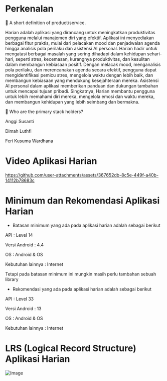 # Perkenalan
🤔 A short definition of product/service.

Harian adalah aplikasi yang dirancang untuk meningkatkan produktivitas pengguna melalui manajemen diri yang efektif. Aplikasi ini menyediakan berbagai fitur praktis, mulai dari pelacakan mood dan penjadwalan agenda hingga analisis pola perilaku dan asistensi AI personal.
Harian hadir untuk mengatasi berbagai masalah yang sering dihadapi dalam kehidupan sehari-hari, seperti stres, kecemasan, kurangnya produktivitas, dan kesulitan dalam membangun kebiasaan positif. Dengan melacak mood, menganalisis pola perilaku, dan merencanakan agenda secara efektif, pengguna dapat mengidentifikasi pemicu stres, mengelola waktu dengan lebih baik, dan membangun kebiasaan yang mendukung kesejahteraan mereka. Asistensi AI personal dalam aplikasi memberikan panduan dan dukungan tambahan untuk mencapai tujuan pribadi. Singkatnya, Harian membantu pengguna untuk lebih memahami diri mereka, mengelola emosi dan waktu mereka, dan membangun kehidupan yang lebih seimbang dan bermakna.

🤝 Who are the primary stack holders?

Anggi Susanti 

Dimah Luthfi 

Feri Kusuma Wardhana


# Video Aplikasi Harian

https://github.com/user-attachments/assets/367652db-8c5e-449f-a40b-14112b78683c

# Minimum dan Rekomendasi Aplikasi Harian
- Batasan minimum yang ada pada aplikasi harian adalah sebagai berikut

API : Level 14

Versi Android : 4.4

OS : Android & OS

Kebutuhan lainnya : Internet 

Tetapi pada batasan minimum ini mungkin masih perlu tambahan sebuah library

- Rekomendasi  yang ada pada aplikasi harian adalah sebagai berikut

API : Level 33

Versi Android : 13

OS : Android & OS

Kebutuhan lainnya : Internet

# LRS (Logical Record Structure) Aplikasi Harian
![Image](https://github.com/user-attachments/assets/90a50e26-79fe-43e2-8075-6aeeaf873c79)

